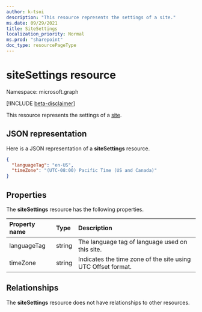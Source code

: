 ```yaml
---
author: k-tsoi
description: "This resource represents the settings of a site."
ms.date: 09/29/2021
title: SiteSettings
localization_priority: Normal
ms.prod: "sharepoint"
doc_type: resourcePageType
---
```


# siteSettings resource

Namespace: microsoft.graph

[!INCLUDE [beta-disclaimer](../../includes/beta-disclaimer.md)]

This resource represents the settings of a [site].

## JSON representation

Here is a JSON representation of a **siteSettings** resource.

<!--{
  "blockType": "resource",
  "@odata.type": "microsoft.graph.siteSettings",
  "openType": true
}-->

```json
{
  "languageTag": "en-US",
  "timeZone": "(UTC-08:00) Pacific Time (US and Canada)"
}
```

## Properties

The **siteSettings** resource has the following properties.

| Property name    | Type          | Description
|:-----------------|:--------------|:---------------------------
| languageTag      | string        | The language tag of language used on this site.
| timeZone         | string        | Indicates the time zone of the site using UTC Offset format.

## Relationships

The **siteSettings** resource does not have relationships to other resources.

[site]: site.md

<!--
{
  "type": "#page.annotation",
  "section": "documentation",
  "tocPath": "Resources/SiteSettings",
}
-->
